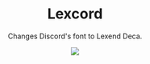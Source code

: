 <div align=center><h1>Lexcord</h1>
 Changes Discord's font to Lexend Deca</a>.</p>
</p>
<a href=https://github.com/snappycreeper/OldDiscordFont/releases/latest><img src="https://img.shields.io/github/v/release/WinterFloof/Lexcord"></img></a>
